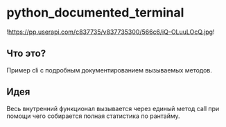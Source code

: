 # python_documented_terminal

!https://pp.userapi.com/c837735/v837735300/566c6/iQ-OLuuLOcQ.jpg!

## Что это?

Пример cli с подробным документированием вызываемых методов.

## Идея

Весь внутренний функционал вызывается через единый метод call при помощи чего собирается полная статистика по рантайму.
